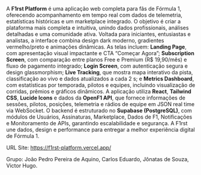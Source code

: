 A **F1rst Platform** é uma aplicação web completa para fãs de Fórmula 1, oferecendo acompanhamento em tempo real com dados de telemetria, estatísticas históricas e um marketplace integrado. O objetivo é criar a plataforma mais completa e intuitiva, unindo dados profissionais, análises detalhadas e uma comunidade ativa. Voltada para iniciantes, entusiastas e analistas, a interface combina design dark moderno, gradientes vermelho/preto e animações dinâmicas. As telas incluem: **Landing Page**, com apresentação visual impactante e CTA “Começar Agora”; **Subscription Screen**, com comparação entre planos Free e Premium (R$ 19,90/mês) e fluxo de pagamento integrado; **Login Screen**, com autenticação segura e design glassmorphism; **Live Tracking**, que mostra mapa interativo da pista, classificação ao vivo e dados atualizados a cada 2 s; e **Metrics Dashboard**, com estatísticas por temporada, pilotos e equipes, incluindo visualização de corridas, prêmios e gráficos dinâmicos. A aplicação utiliza **React**, **Tailwind CSS**, **Lucide Icons** e dados da **OpenF1 API**, que fornece informações de sessões, pilotos, posições, telemetria e rádios de equipe em JSON real time via WebSocket. O backend é estruturado no **Supabase (PostgreSQL)**, com módulos de Usuários, Assinaturas, Marketplace, Dados de F1, Notificações e Monitoramento de APIs, garantindo escalabilidade e segurança. A F1rst une dados, design e performance para entregar a melhor experiência digital de Fórmula 1.

URL Site: https://f1rst-platform.vercel.app/

Grupo: João Pedro Pereira de Aquino, Carlos Eduardo, Jônatas de Souza, Victor Hugo. 
